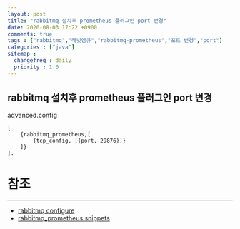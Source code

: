 ```yaml
---
layout: post
title: "rabbitmq 설치후 prometheus 플러그인 port 변경"
date: 2020-08-03 17:22 +0900
comments: true
tags : ["rabbitmq","레빗엠큐","rabbitmq-prometheus","포트 변경","port"]
categories : ["java"]
sitemap :
  changefreq : daily
  priority : 1.0
---
```

## rabbitmq 설치후 prometheus 플러그인 port 변경

advanced.config

```
[
    {rabbitmq_prometheus,[
        {tcp_config, [{port, 29876}]}
    ]}
].

```

# 참조 
-----
* [rabbitmq configure](https://www.rabbitmq.com/configure.html#supported-environment-variables)
* [rabbitmq_prometheus.snippets](https://github.com/rabbitmq/rabbitmq-prometheus/blob/89b557d04c8af507576f8841fdc0999972774f5f/test/config_schema_SUITE_data/rabbitmq_prometheus.snippets)
